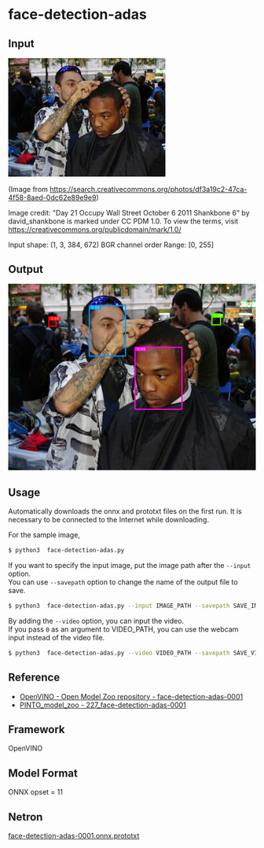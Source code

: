# face-detection-adas

## Input

<img src="input.png" width="320px">

(Image from https://search.creativecommons.org/photos/df3a19c2-47ca-4f58-8aed-0dc62e89e9e9)

Image credit: "Day 21 Occupy Wall Street October 6 2011 Shankbone 6" by david_shankbone is marked under CC PDM 1.0. To view the terms, visit https://creativecommons.org/publicdomain/mark/1.0/

Input shape: (1, 3, 384, 672) BGR channel order
Range: [0, 255]

## Output

![output_image](output.png)

## Usage

Automatically downloads the onnx and prototxt files on the first run.
It is necessary to be connected to the Internet while downloading.

For the sample image,
``` bash
$ python3  face-detection-adas.py 
```
If you want to specify the input image, put the image path after the `--input` option.  
You can use `--savepath` option to change the name of the output file to save.
```bash
$ python3  face-detection-adas.py --input IMAGE_PATH --savepath SAVE_IMAGE_PATH
```

By adding the `--video` option, you can input the video.   
If you pass `0` as an argument to VIDEO_PATH, you can use the webcam input instead of the video file.
```bash
$ python3  face-detection-adas.py --video VIDEO_PATH --savepath SAVE_VIDEO_PATH
```

## Reference

- [OpenVINO - Open Model Zoo repository - face-detection-adas-0001](https://github.com/openvinotoolkit/open_model_zoo/tree/master/models/intel/face-detection-adas-0001)
- [PINTO_model_zoo - 227_face-detection-adas-0001](https://github.com/PINTO0309/PINTO_model_zoo/tree/main/227_face-detection-adas-0001)

## Framework

OpenVINO

## Model Format

ONNX opset = 11

## Netron

[face-detection-adas-0001.onnx.prototxt](https://netron.app/?url=https://storage.googleapis.com/ailia-models/face-detection-adas/face-detection-adas-0001.onnx.prototxt)
